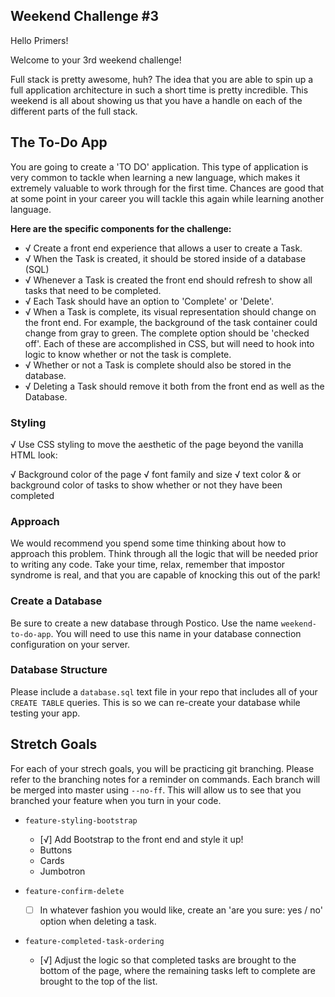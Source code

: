 
## Weekend Challenge #3

Hello Primers! 

Welcome to your 3rd weekend challenge!

Full stack is pretty awesome, huh? The idea that you are able to spin up a full application architecture in such a short time is pretty incredible. This weekend is all about showing us that you have a handle on each of the different parts of the full stack. 

## The To-Do App

You are going to create a 'TO DO' application. This type of application is very common to tackle when learning a new language, which makes it extremely valuable to work through for the first time. Chances are good that at some point in your career you will tackle this again while learning another language.

**Here are the specific components for the challenge:**

* √ Create a front end experience that allows a user to create a Task.
* √ When the Task is created, it should be stored inside of a database (SQL)
* √ Whenever a Task is created the front end should refresh to show all tasks that need to be completed.
* √ Each Task should have an option to 'Complete' or 'Delete'.
* √ When a Task is complete, its visual representation should change on the front end. For example, the background of the task container could change from gray to green. The complete option should be  'checked off'. Each of these are accomplished in CSS, but will need to hook into logic to know whether or not the task is complete.
* √ Whether or not a Task is complete should also be stored in the database.
* √ Deleting a Task should remove it both from the front end as well as the Database.

### Styling

√ Use CSS styling to move the aesthetic of the page beyond the vanilla HTML look:

√ Background color of the page
√ font family and size
√ text color & or background color of tasks to show whether or not they have been completed

### Approach

We would recommend you spend some time thinking about how to approach this problem. Think through all the logic that will be needed prior to writing any code. Take your time, relax, remember that impostor syndrome is real, and that you are capable of knocking this out of the park!

### Create a Database

Be sure to create a new database through Postico. Use the name `weekend-to-do-app`. You will need to use this name in your database connection configuration on your server.

### Database Structure

Please include a `database.sql` text file in your repo that includes all of your `CREATE TABLE` queries. This is so we can re-create your database while testing your app.

## Stretch Goals

For each of your strech goals, you will be practicing git branching. Please refer to the branching notes for a reminder on commands. Each branch will be merged into master using `--no-ff`. This will allow us to see that you branched your feature when you turn in your code.

- `feature-styling-bootstrap` 

    - [√]  Add Bootstrap to the front end and style it up!
     -  Buttons
     -  Cards
     -  Jumbotron

- `feature-confirm-delete`

    - [ ]  In whatever fashion you would like, create an 'are you sure: yes / no' option when deleting a task.

- `feature-completed-task-ordering` 

    - [√]  Adjust the logic so that completed tasks are brought to the bottom of the page, where the remaining tasks left to complete are brought to the top of the list.
